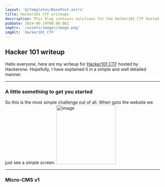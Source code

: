 ```yaml
---
layout: '@/templates/BasePost.astro'
title: Hacker101 CTF writeups
description: This blog contains solutions for the Hacker101 CTF hosted by Hackerone.
pubDate: 2024-06-19T00:00:00Z
imgSrc: '/assets/images/image.png'
imgAlt: 'Hacker101 CTF'
---
```


## Hacker 101 writeup

Hello everyone, here are my writeup for [Hacker101 CTF](https://ctf.hacker101.com/ctf) hosted by Hackerone. Hopefully, I have explained it in a simple and well detailed manner.

--- 

### A little something to get you started

So this is the most simple challenge out of all. When goto the website we just see a simple screen.
<img width="194" alt="image" src="https://github.com/user-attachments/assets/070efa2d-281a-41ee-b043-10a0dd59e06a" />



---

### Micro-CMS v1




